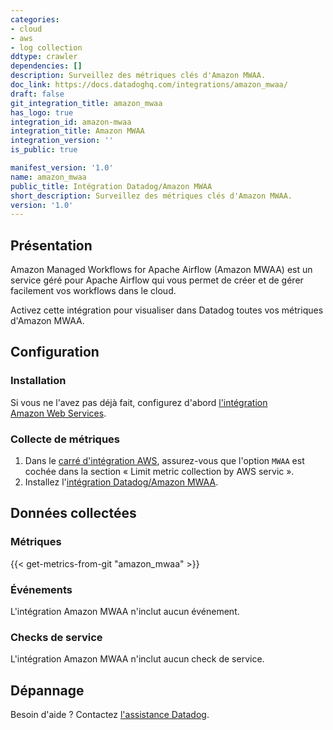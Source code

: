 ```yaml
---
categories:
- cloud
- aws
- log collection
ddtype: crawler
dependencies: []
description: Surveillez des métriques clés d'Amazon MWAA.
doc_link: https://docs.datadoghq.com/integrations/amazon_mwaa/
draft: false
git_integration_title: amazon_mwaa
has_logo: true
integration_id: amazon-mwaa
integration_title: Amazon MWAA
integration_version: ''
is_public: true

manifest_version: '1.0'
name: amazon_mwaa
public_title: Intégration Datadog/Amazon MWAA
short_description: Surveillez des métriques clés d'Amazon MWAA.
version: '1.0'
---
```


## Présentation

Amazon Managed Workflows for Apache Airflow (Amazon MWAA) est un service géré pour Apache Airflow qui vous permet de créer et de gérer facilement vos workflows dans le cloud.

Activez cette intégration pour visualiser dans Datadog toutes vos métriques d'Amazon MWAA.

## Configuration

### Installation

Si vous ne l'avez pas déjà fait, configurez d'abord [l'intégration Amazon Web Services][1].

### Collecte de métriques

1. Dans le [carré d'intégration AWS][2], assurez-vous que l'option `MWAA` est cochée
   dans la section « Limit metric collection by AWS servic ».
2. Installez l'[intégration Datadog/Amazon MWAA][3].

## Données collectées

### Métriques
{{< get-metrics-from-git "amazon_mwaa" >}}


### Événements

L'intégration Amazon MWAA n'inclut aucun événement.

### Checks de service

L'intégration Amazon MWAA n'inclut aucun check de service.

## Dépannage

Besoin d'aide ? Contactez [l'assistance Datadog][5].

[1]: https://docs.datadoghq.com/fr/integrations/amazon_web_services/
[2]: https://app.datadoghq.com/account/settings#integrations/amazon_web_services
[3]: https://app.datadoghq.com/account/settings#integrations/amazon-mwaa
[4]: https://github.com/DataDog/dogweb/blob/prod/integration/amazon_mwaa/amazon_mwaa_metadata.csv
[5]: https://docs.datadoghq.com/fr/help/
